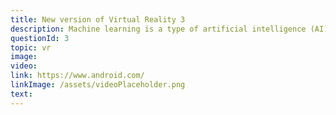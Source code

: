 ```yaml
---
title: New version of Virtual Reality 3
description: Machine learning is a type of artificial intelligence (AI) that provides computers with the ability to learn without being explicitly programmed. Machine learning focuses on the development of computer programs that can change when exposed to new data.
questionId: 3
topic: vr
image:
video:
link: https://www.android.com/
linkImage: /assets/videoPlaceholder.png
text:
---
```

